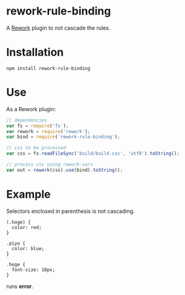 # rework-rule-binding

A [Rework](https://github.com/reworkcss/rework) plugin to not cascade the rules.

# Installation

```
npm install rework-rule-binding
```

# Use
As a Rework plugin:

```javascript
// dependencies
var fs = require('fs');
var rework = require('rework');
var bind = require('rework-rule-binding');

// css to be processed
var css = fs.readFileSync('build/build.css', 'utf8').toString();

// process css using rework-vars
var out = rework(css).use(bind).toString();
```

# Example
Selectors enclosed in parenthesis is not cascading.

```
(.hoge) {
  color: red;
}

.piyo {
  color: blue;
}

.hoge {
  font-size: 18px;
}
```
runs **error**.
